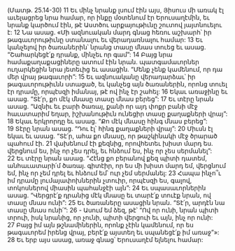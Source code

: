 (Մատթ. 25.14-30)
11 Եւ մինչ նրանք լսում էին այս, Յիսուս մի առակ էլ աւելացրեց նրա համար, որ ինքը մօտենում էր Երուսաղէմին, եւ նրանք կարծում էին, թէ Աստծու արքայութիւնը շուտով յայտնուելու է: 12 Նա ասաց. «Մի ազնուական մարդ գնաց հեռու աշխարհ՝ իր թագաւորութիւնը ստանալու եւ վերադառնալու համար: 13 Եւ կանչելով իր ծառաներին՝ նրանց տասը մնաս տուեց եւ ասաց. “Շահարկեցէ՛ք դրանք, մինչեւ որ գամ”: 14 Բայց նրա համաքաղաքացիները ատում էին նրան. պատգամաւորներ ուղարկեցին նրա յետեւից եւ ասացին. “Մենք չենք կամենում, որ դա մեր վրայ թագաւորի”: 15 Եւ ազնուականը վերադարձաւ՝ իր թագաւորութիւնն ստացած, եւ կանչեց այն ծառաներին, որոնց տուել էր դրամը, որպէսզի իմանայ, թէ ով ինչ էր շահել: 16 Եկաւ առաջինը եւ ասաց. “Տէ՛ր, քո մէկ մնասը տասը մնաս բերեց”: 17 Եւ տէրը նրան ասաց. “Ազնիւ եւ բարի ծառայ, քանի որ այդ փոքր բանի մէջ հաւատարիմ եղար, իշխանութիւն ունեցիր տասը քաղաքների վրայ”: 18 Եկաւ երկրորդը եւ ասաց. “Քո մէկ մնասը հինգ մնաս բերեց”: 19 Տէրը նրան ասաց. “Դու էլ՝ հինգ քաղաքների վրայ”: 20 Միւսն էլ եկաւ եւ ասաց. “Տէ՛ր, ահա քո մնասը, որ թաշկինակի մէջ ծրարած պահում էի. 21 վախենում էի քեզնից, որովհետեւ խիստ մարդ ես. վերցնում ես, ինչ որ չես դրել, եւ հնձում ես, ինչ որ չես սերմանել”: 22 Եւ տէրը նրան ասաց. “Հէնց քո բերանով քեզ պիտի դատեմ, անհաւատարի՛մ ծառայ. գիտէիր, որ ես մի խիստ մարդ եմ, վերցնում եմ, ինչ որ չեմ դրել եւ հնձում եմ՝ ուր չեմ սերմանել: 23 Հապա ինչո՞ւ իմ դրամը լումայափոխներին չտուիր, որպէսզի ես, գալով, տոկոսներով միասին պահանջէի այն”: 24 Եւ սպասաւորներին ասաց. “Վերցրէ՛ք դրանից մէկ մնասը եւ տարէ՛ք տուէք նրան, ով տասը մնաս ունի”: 25 Եւ ծառաները ասացին նրան. “Տէ՛ր, արդէն նա տասը մնաս ունի՛”: 26 - Ասում եմ ձեզ, թէ՝ “Ով որ ունի, նրան պիտի տրուի, իսկ նրանից, որ չունի, պիտի վերցուի եւ այն, ինչ որ ունի: 27 Բայց իմ այն թշնամիներին, որոնք չէին կամենում, որ ես թագաւորեմ իրենց վրայ, բերէ՛ք այստեղ եւ սպանեցէ՛ք իմ առաջ”»: 28 Եւ երբ այս ասաց, առաջ գնաց՝ Երուսաղէմ ելնելու համար:
